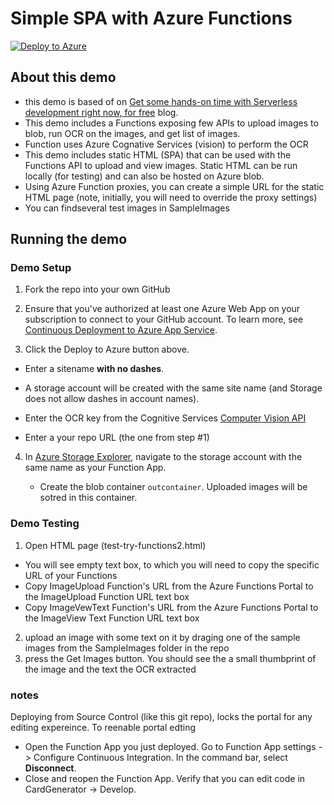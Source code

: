 # Simple SPA with Azure Functions

<a href="https://portal.azure.com/#create/Microsoft.Template/uri/https%3A%2F%2Fraw.githubusercontent.com%2Fyochay%2FImageUploadSpaWithAzFunc%2Fmaster%2Fazuredeploy.json" target="_blank">![Deploy to Azure](http://azuredeploy.net/deploybutton.png)</a>

## About this demo
* this demo is based of on [Get some hands-on time with Serverless development right now, for free](https://blogs.msdn.microsoft.com/appserviceteam/2016/10/04/get-some-hands-on-time-with-serverless-development-right-now-for-free/) blog.
* This demo includes a Functions exposing few APIs to upload images to blob, run OCR on the images, and get list of images.
* Function uses Azure Cognative Services (vision) to perform the OCR
* This demo includes static HTML (SPA) that can be used with the Functions API to upload and view images. Static HTML can be run locally (for testing) and can also be hosted on Azure blob. 
* Using Azure Function proxies, you can create a simple URL for the static HTML page (note, initially, you will need to override the proxy settings)
* You can findseveral test images in SampleImages

## Running the demo

### Demo Setup

1. Fork the repo into your own GitHub

2. Ensure that you've authorized at least one Azure Web App on your subscription to connect to your GitHub account. To learn more, see [Continuous Deployment to Azure App Service](https://azure.microsoft.com/en-us/documentation/articles/app-service-continuous-deployment/).

3. Click the Deploy to Azure button above. 
  
  * Enter a sitename **with no dashes**. 
  
  * A storage account will be created with the same site name (and Storage does not allow dashes in account names).
  
  * Enter the OCR key from the Cognitive Services [Computer Vision API](https://www.microsoft.com/cognitive-services/en-us/https://www.microsoft.com/cognitive-services/en-us/computer-vision-api)

  * Enter a your repo URL (the one from step #1)

4. In [Azure Storage Explorer](http://storageexplorer.com/), navigate to the storage account with the same name as your Function App.
   
   * Create the blob container `outcontainer`. Uploaded images will be sotred in this container.

### Demo Testing
1. Open HTML page (test-try-functions2.html)
* You will see empty text box, to which you will need to copy the specific URL of your Functions
* Copy ImageUpload Function's URL from the Azure Functions Portal to the ImageUpload Function URL text box
* Copy ImageVewText Function's URL from the Azure Functions Portal to the ImageView Text Function URL text box

2. upload an image with some text on it by draging one of the sample images from the SampleImages folder in the repo
3. press the Get Images button. You should see the a small thumbprint of the image and the text the OCR extracted


### notes
Deploying from Source Control (like this git repo), locks the portal for any editing expereince. To reenable portal edting 
* Open the Function App you just deployed. Go to Function App settings -> Configure Continuous Integration. In the command bar, select **Disconnect**.
* Close and reopen the Function App. Verify that you can edit code in CardGenerator -> Develop.